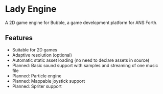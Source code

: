 # Lady Engine

A 2D game engine for Bubble, a game development platform for ANS Forth.

## Features

- Suitable for 2D games
- Adaptive resolution (optional)
- Automatic static asset loading (no need to declare assets in source)
- Planned: Basic sound support with samples and streaming of one music file
- Planned: Particle engine
- Planned: Mappable joystick support
- Planned: Spriter support
